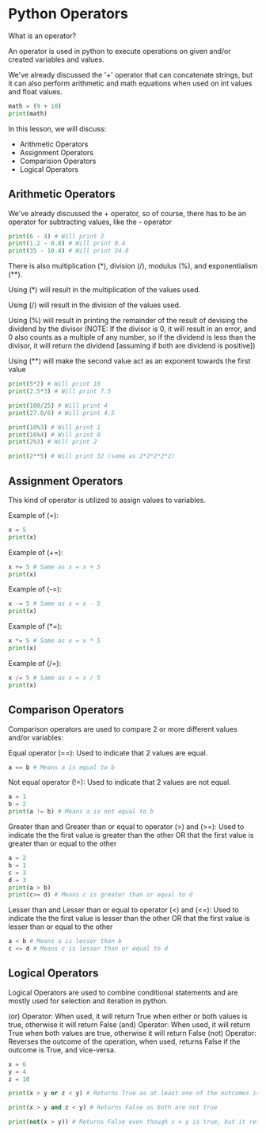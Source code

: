 # Python Operators
What is an operator?

An operator is used in python to execute operations on given and/or created variables and values.

We've already discussed the '+' operator that can concatenate strings, but it can also perform arithmetic and math equations when used on int values and float values.

```python
math = (9 + 10)
print(math)
```

In this lesson, we will discuss:
- Arithmetic Operators
- Assignment Operators
- Comparision Operators
- Logical Operators

## Arithmetic Operators

We've already discussed the + operator, so of course, there has to be an operator for subtracting values, like the - operator

```python
print(6 - 4) # Will print 2
print(1.2 - 0.8) # Will print 0.4
print(35 - 10.4) # Will print 24.6
```

There is also multiplication (*), division (/), modulus (%), and exponentialism (**).

Using (*) will result in the multiplication of the values used.

Using (/) will result in the division of the values used.

Using (%) will result in printing the remainder of the result of devising the dividend by the divisor (NOTE: If the divisor is 0, it will result in an error, and 0 also counts as a multiple of any number, so if the dividend is less than the divisor, it will return the dividend [assuming if both are dividend is positive])

Using (**) will make the second value act as an exponent towards the first value 

```python
print(5*2) # Will print 10
print(2.5*3) # Will print 7.5

print(100/25) # Will print 4
print(27.0/6) # Will print 4.5

print(10%3) # Will print 1
print(16%4) # Will print 0
print(2%3) # Will print 2

print(2**5) # Will print 32 (same as 2*2*2*2*2)
```

## Assignment Operators

This kind of operator is utilized to assign values to variables.

Example of (=):
```python
x = 5
print(x)
```

Example of (+=):
```python
x += 5 # Same as x = x + 5
print(x)
```

Example of (-=):
```python
x -= 5 # Same as x = x - 5
print(x)
```

Example of (*=):
```python
x *= 5 # Same as x = x * 5
print(x)
```

Example of (/=):
```python
x /= 5 # Same as x = x / 5
print(x)
```

## Comparison Operators

Comparison operators are used to compare 2 or more different values and/or variables:

Equal operator (==):
Used to indicate that 2 values are equal.
```python
a == b # Means a is equal to b
```

Not equal operator (!=):
Used to indicate that 2 values are not equal.
```python
a = 1
b = 2
print(a != b) # Means a is not equal to b
```

Greater than and Greater than or equal to operator (>) and (>=):
Used to indicate the the first value is greater than the other OR that the first value is greater than or equal to the other
```python
a = 2
b = 1
c = 3
d = 3
print(a > b)
print(c>= d) # Means c is greater than or equal to d
```

Lesser than and Lesser than or equal to operator (<) and (<=):
Used to indicate the the first value is lesser than the other OR that the first value is lesser than or equal to the other
```python
a < b # Means a is lesser than b
c <= d # Means c is lesser than or equal to d
```

## Logical Operators

Logical Operators are used to combine conditional statements and are mostly used for selection and iteration in python.

(or) Operator: When used, it will return True when either or both values is true, otherwise it will return False
(and) Operator: When used, it will return True when both values are true, otherwise it will return False
(not) Operator: Reverses the outcome of the operation, when used, returns False if the outcome is True, and vice-versa.

```python
x = 6
y = 4
z = 10

print(x > y or z < y) # Returns True as at least one of the outcomes is True

print(x > y and z < y) # Returns False as both are not true

print(not(x > y)) # Returns False even though x > y is true, but it returns False due to the outcome reversal
```